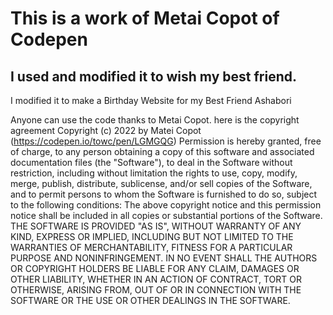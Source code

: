 # This is a work of Metai Copot of Codepen

## I used and modified it to wish my best friend.

I modified it to make a Birthday Website for my Best Friend Ashabori

Anyone can use the code thanks to Metai Copot. here is the copyright agreement
Copyright (c) 2022 by Matei Copot (https://codepen.io/towc/pen/LGMGQG)
Permission is hereby granted, free of charge, to any person obtaining a copy of this software and associated documentation files (the "Software"), to deal in the Software without restriction, including without limitation the rights to use, copy, modify, merge, publish, distribute, sublicense, and/or sell copies of the Software, and to permit persons to whom the Software is furnished to do so, subject to the following conditions:
The above copyright notice and this permission notice shall be included in all copies or substantial portions of the Software.
THE SOFTWARE IS PROVIDED "AS IS", WITHOUT WARRANTY OF ANY KIND, EXPRESS OR IMPLIED, INCLUDING BUT NOT LIMITED TO THE WARRANTIES OF MERCHANTABILITY, FITNESS FOR A PARTICULAR PURPOSE AND NONINFRINGEMENT. IN NO EVENT SHALL THE AUTHORS OR COPYRIGHT HOLDERS BE LIABLE FOR ANY CLAIM, DAMAGES OR OTHER LIABILITY, WHETHER IN AN ACTION OF CONTRACT, TORT OR OTHERWISE, ARISING FROM, OUT OF OR IN CONNECTION WITH THE SOFTWARE OR THE USE OR OTHER DEALINGS IN THE SOFTWARE.


